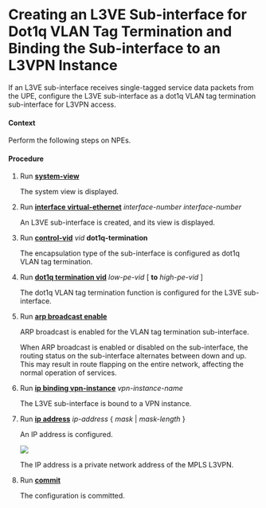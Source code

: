 Creating an L3VE Sub-interface for Dot1q VLAN Tag Termination and Binding the Sub-interface to an L3VPN Instance
================================================================================================================

If an L3VE sub-interface receives single-tagged service data packets from the UPE, configure the L3VE sub-interface as a dot1q VLAN tag termination sub-interface for L3VPN access.

#### Context

Perform the following steps on NPEs.


#### Procedure

1. Run [**system-view**](cmdqueryname=system-view)
   
   
   
   The system view is displayed.
2. Run [**interface virtual-ethernet**](cmdqueryname=interface+virtual-ethernet) *interface-number* *interface-number*
   
   
   
   An L3VE sub-interface is created, and its view is displayed.
3. Run [**control-vid**](cmdqueryname=control-vid) *vid* **dot1q-termination**
   
   
   
   The encapsulation type of the sub-interface is configured as dot1q VLAN tag termination.
4. Run [**dot1q termination vid**](cmdqueryname=dot1q+termination+vid) *low-pe-vid* [ **to** *high-pe-vid* ]
   
   
   
   The dot1q VLAN tag termination function is configured for the L3VE sub-interface.
5. Run [**arp broadcast enable**](cmdqueryname=arp+broadcast+enable)
   
   
   
   ARP broadcast is enabled for the VLAN tag termination sub-interface.
   
   
   
   When ARP broadcast is enabled or disabled on the sub-interface, the routing status on the sub-interface alternates between down and up. This may result in route flapping on the entire network, affecting the normal operation of services.
6. Run [**ip binding vpn-instance**](cmdqueryname=ip+binding+vpn-instance) *vpn-instance-name*
   
   
   
   The L3VE sub-interface is bound to a VPN instance.
7. Run [**ip address**](cmdqueryname=ip+address) *ip-address* { *mask* | *mask-length* }
   
   
   
   An IP address is configured.
   
   
   
   ![](../../../../public_sys-resources/note_3.0-en-us.png) 
   
   The IP address is a private network address of the MPLS L3VPN.
8. Run [**commit**](cmdqueryname=commit)
   
   
   
   The configuration is committed.